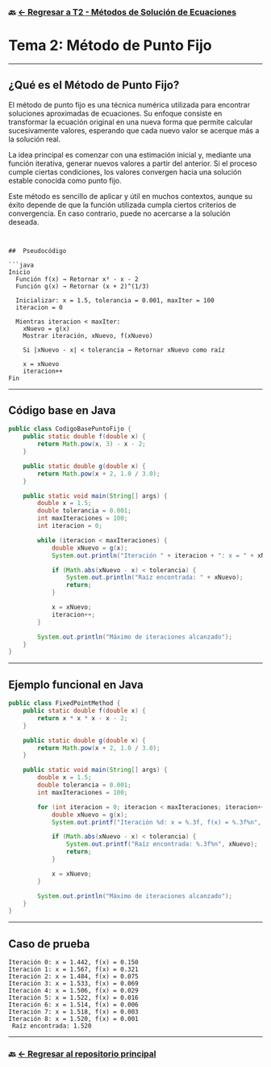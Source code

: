 ### 🔙 [← Regresar a T2 - Métodos de Solución de Ecuaciones](https://github.com/ANTONY2812/M-todosNum-ricosLalo/tree/main/T2%20-%20M%C3%A9todos%20de%20Soluci%C3%B3n%20de%20Ecuaciones)


#  Tema 2: Método de Punto Fijo


---

##  ¿Qué es el Método de Punto Fijo?

El método de punto fijo es una técnica numérica utilizada para encontrar soluciones aproximadas de ecuaciones. Su enfoque consiste en transformar la ecuación original en una nueva forma que permite calcular sucesivamente valores, esperando que cada nuevo valor se acerque más a la solución real.

La idea principal es comenzar con una estimación inicial y, mediante una función iterativa, generar nuevos valores a partir del anterior. Si el proceso cumple ciertas condiciones, los valores convergen hacia una solución estable conocida como punto fijo.

Este método es sencillo de aplicar y útil en muchos contextos, aunque su éxito depende de que la función utilizada cumpla ciertos criterios de convergencia. En caso contrario, puede no acercarse a la solución deseada.

```


##  Pseudocódigo

```java
Inicio
  Función f(x) → Retornar x³ - x - 2
  Función g(x) → Retornar (x + 2)^(1/3)

  Inicializar: x = 1.5, tolerancia = 0.001, maxIter = 100
  iteracion = 0

  Mientras iteracion < maxIter:
    xNuevo = g(x)
    Mostrar iteración, xNuevo, f(xNuevo)

    Si |xNuevo - x| < tolerancia → Retornar xNuevo como raíz

    x = xNuevo
    iteracion++
Fin
````

---

##  Código base en Java

```java
public class CodigoBasePuntoFijo {
    public static double f(double x) {
        return Math.pow(x, 3) - x - 2;
    }

    public static double g(double x) {
        return Math.pow(x + 2, 1.0 / 3.0);
    }

    public static void main(String[] args) {
        double x = 1.5;
        double tolerancia = 0.001;
        int maxIteraciones = 100;
        int iteracion = 0;

        while (iteracion < maxIteraciones) {
            double xNuevo = g(x);
            System.out.println("Iteración " + iteracion + ": x = " + xNuevo + ", f(x) = " + f(xNuevo));

            if (Math.abs(xNuevo - x) < tolerancia) {
                System.out.println("Raíz encontrada: " + xNuevo);
                return;
            }

            x = xNuevo;
            iteracion++;
        }

        System.out.println("Máximo de iteraciones alcanzado");
    }
}
```

---

##  Ejemplo funcional en Java

```java
public class FixedPointMethod {
    public static double f(double x) {
        return x * x * x - x - 2;
    }

    public static double g(double x) {
        return Math.pow(x + 2, 1.0 / 3.0);
    }

    public static void main(String[] args) {
        double x = 1.5;
        double tolerancia = 0.001;
        int maxIteraciones = 100;

        for (int iteracion = 0; iteracion < maxIteraciones; iteracion++) {
            double xNuevo = g(x);
            System.out.printf("Iteración %d: x = %.3f, f(x) = %.3f%n", iteracion, xNuevo, f(xNuevo));

            if (Math.abs(xNuevo - x) < tolerancia) {
                System.out.printf("Raíz encontrada: %.3f%n", xNuevo);
                return;
            }

            x = xNuevo;
        }

        System.out.println("Máximo de iteraciones alcanzado");
    }
}
```

---

##  Caso de prueba

```text
Iteración 0: x = 1.442, f(x) = 0.150
Iteración 1: x = 1.567, f(x) = 0.321
Iteración 2: x = 1.484, f(x) = 0.075
Iteración 3: x = 1.533, f(x) = 0.069
Iteración 4: x = 1.506, f(x) = 0.029
Iteración 5: x = 1.522, f(x) = 0.016
Iteración 6: x = 1.514, f(x) = 0.006
Iteración 7: x = 1.518, f(x) = 0.003
Iteración 8: x = 1.520, f(x) = 0.001
 Raíz encontrada: 1.520
```

---

### 🔙 [← Regresar al repositorio principal](https://github.com/ANTONY2812/M-todosNum-ricosLalo)
